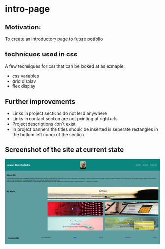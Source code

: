 # intro-page

## Motivation:
To create an introductory page to future potfolio

## techniques used in css
A few techniques for css that can be looked at as exmaple:
* css variables 
* grid display
* flex display

## Further improvements

* Links in project sections do not lead anywhere
* Links in contact section are not pointing at right urls
* Project descriptions don´t exist
* In project banners the titles should be inserted in seperate rectangles in the bottom left conor of the section

## Screenshot of the site at current state
![portfolio drawup](/assets/images/portfolio_current_27-nov_englbuc.png)


